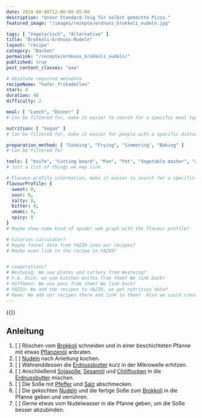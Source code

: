 ```yaml
---
date: 2024-08-08T12:00:00-05:00
description: "Unser Standard-Teig für selbst gemachte Pizza."
featured_image: "/images/rezepte/erdnuss_brokkoli_nudeln.jpg"

tags: [ "Vegetarisch", "Alternative" ]
title: "Brokkoli-Erdnuss-Nudeln"
layout: "recipe"
category: "Backen"
permalink: "/rezepte/erdnuss_brokkoli_nudeln/"
published: true
post_content_classes: "aaa"

# Absolute required metadata
recipeName: "hafer_frikadellen"
stars: 4
duration: 40
difficulty: 2

meal: [ "Lunch", "Dinner" ]
# Can be filtered for, make it easier to search for a specific meal type.

nutrition: [ "Vegan" ]
# Can be filtered for, make it easier for people with a specific dietary preference.

preparation_method: [ "Cooking", "Frying", "Simmering", "Baking" ]
# Can be filtered for

tools: [ "Knife", "Cutting board", "Pan", "Pot", "Vegetable masher", "abdeckbaren Pfanne" ]
# Just a list of things we may link.

# Flavour-profile information, make it easier to search for a specific taste.
flavourProfile: {
  sweet: 0,
  sour: 0,
  salty: 0,
  bitter: 0,
  umami: 0,
  spicy: 0
}
# Maybe show some kind of spider web graph with the flavour profile?

# Calories calculator?
# Maybe funnel data from YAZIO into our recipes?
# Maybe even link to the recipe in YAZIO?


# cooperations?
# Westwing: We use plates and cutlery from Westwing?
# F.A. Dick: we use kitchen knifes from them? We link back?
# Hoffmann: We use pans from them? We link back?
# YAZIO: We add the recipes to YAZIO, we get nutrition data?
# Rewe: We add our recipes there and link to them?  Also we could create a button to order ingredients?
---
```


{{<ingredient-table servingsCount="4" recipe="erdnuss_brokkoli_nudeln" image="/images/rezepte/erdnuss_brokkoli_nudeln.jpg">}}

## Anleitung
1. [ ] Röschen vom [Brokkoli](#ing1) schneiden und in einer beschichteten Pfanne mit etwas [Pflanzenöl](#ing7) anbraten.
2. [ ] [Nudeln](#ing6) nach Anleitung kochen.
3. [ ] Währenddessen die [Erdnussbutter](#ing2) kurz in der Mikrowelle erhitzen.
4. [ ] Anschließend [Sojasoße](#ing3), [Sesamöl](#ing4) und [Chiliflocken](#ing5) in die [Erdnussbutter](#ing2) mischen.
5. [ ] Die Soße mit [Pfeffer](#ing8) und [Salz](#ing9) abschmecken.
6. [ ] Die gekochten [Nudeln](#ing6) und die fertige Soße zum [Brokkoli](#ing1) in die Pfanne geben und verrühren.
7. [ ] Gerne etwas vom Nudelwasser in die Pfanne geben, um die Soße besser abzubinden.

